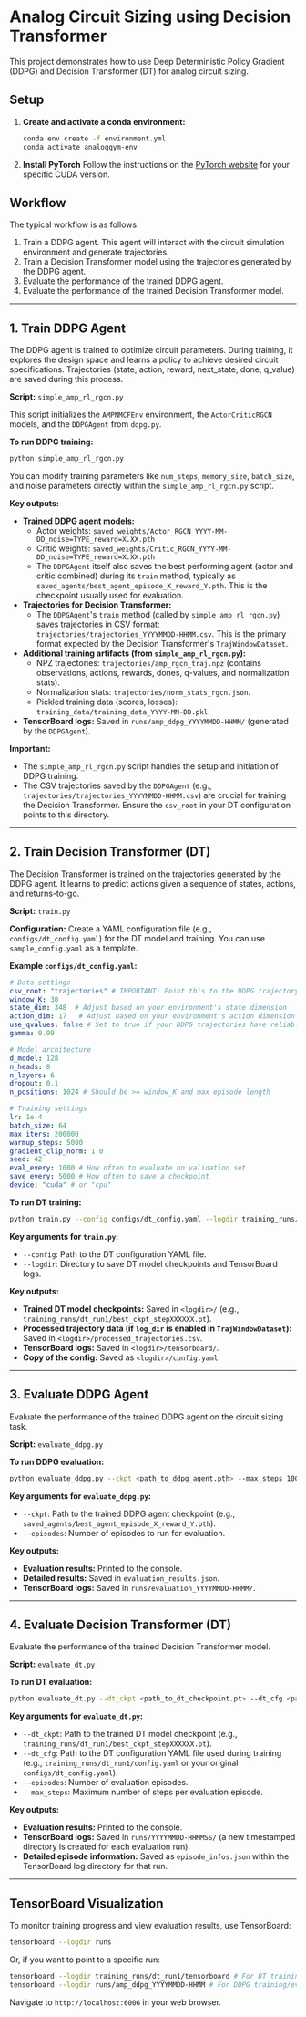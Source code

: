 # Analog Circuit Sizing using Decision Transformer

This project demonstrates how to use Deep Deterministic Policy Gradient (DDPG) and Decision Transformer (DT) for analog circuit sizing.

## Setup

1.  **Create and activate a conda environment:**
    ```bash
    conda env create -f environment.yml
    conda activate analoggym-env
    ```

2.  **Install PyTorch**
    Follow the instructions on the [PyTorch website](https://pytorch.org/get-started/locally/) for your specific CUDA version.

## Workflow

The typical workflow is as follows:

1.  Train a DDPG agent. This agent will interact with the circuit simulation environment and generate trajectories.
2.  Train a Decision Transformer model using the trajectories generated by the DDPG agent.
3.  Evaluate the performance of the trained DDPG agent.
4.  Evaluate the performance of the trained Decision Transformer model.

---

## 1. Train DDPG Agent

The DDPG agent is trained to optimize circuit parameters. During training, it explores the design space and learns a policy to achieve desired circuit specifications. Trajectories (state, action, reward, next_state, done, q_value) are saved during this process.

**Script:** `simple_amp_rl_rgcn.py`

This script initializes the `AMPNMCFEnv` environment, the `ActorCriticRGCN` models, and the `DDPGAgent` from `ddpg.py`.

**To run DDPG training:**

```bash
python simple_amp_rl_rgcn.py
```
You can modify training parameters like `num_steps`, `memory_size`, `batch_size`, and noise parameters directly within the `simple_amp_rl_rgcn.py` script.

**Key outputs:**

*   **Trained DDPG agent models:**
    *   Actor weights: `saved_weights/Actor_RGCN_YYYY-MM-DD_noise=TYPE_reward=X.XX.pth`
    *   Critic weights: `saved_weights/Critic_RGCN_YYYY-MM-DD_noise=TYPE_reward=X.XX.pth`
    *   The `DDPGAgent` itself also saves the best performing agent (actor and critic combined) during its `train` method, typically as `saved_agents/best_agent_episode_X_reward_Y.pth`. This is the checkpoint usually used for evaluation.
*   **Trajectories for Decision Transformer:**
    *   The `DDPGAgent`'s `train` method (called by `simple_amp_rl_rgcn.py`) saves trajectories in CSV format: `trajectories/trajectories_YYYYMMDD-HHMM.csv`. This is the primary format expected by the Decision Transformer's `TrajWindowDataset`.
*   **Additional training artifacts (from `simple_amp_rl_rgcn.py`):**
    *   NPZ trajectories: `trajectories/amp_rgcn_traj.npz` (contains observations, actions, rewards, dones, q-values, and normalization stats).
    *   Normalization stats: `trajectories/norm_stats_rgcn.json`.
    *   Pickled training data (scores, losses): `training_data/training_data_YYYY-MM-DD.pkl`.
*   **TensorBoard logs:** Saved in `runs/amp_ddpg_YYYYMMDD-HHMM/` (generated by the `DDPGAgent`).

**Important:**
*   The `simple_amp_rl_rgcn.py` script handles the setup and initiation of DDPG training.
*   The CSV trajectories saved by the `DDPGAgent` (e.g., `trajectories/trajectories_YYYYMMDD-HHMM.csv`) are crucial for training the Decision Transformer. Ensure the `csv_root` in your DT configuration points to this directory.

---

## 2. Train Decision Transformer (DT)

The Decision Transformer is trained on the trajectories generated by the DDPG agent. It learns to predict actions given a sequence of states, actions, and returns-to-go.

**Script:** `train.py`

**Configuration:**
Create a YAML configuration file (e.g., `configs/dt_config.yaml`) for the DT model and training. You can use `sample_config.yaml` as a template.

**Example `configs/dt_config.yaml`:**
```yaml
# Data settings
csv_root: "trajectories" # IMPORTANT: Point this to the DDPG trajectory output dir (e.g., "trajectories/")
window_K: 30
state_dim: 348  # Adjust based on your environment's state dimension
action_dim: 17   # Adjust based on your environment's action dimension
use_qvalues: false # Set to true if your DDPG trajectories have reliable q_values you want to use as returns
gamma: 0.99

# Model architecture
d_model: 128
n_heads: 8
n_layers: 6
dropout: 0.1
n_positions: 1024 # Should be >= window_K and max episode length

# Training settings
lr: 1e-4
batch_size: 64
max_iters: 200000
warmup_steps: 5000
gradient_clip_norm: 1.0
seed: 42
eval_every: 1000 # How often to evaluate on validation set
save_every: 5000 # How often to save a checkpoint
device: "cuda" # or "cpu"
```

**To run DT training:**

```bash
python train.py --config configs/dt_config.yaml --logdir training_runs/dt_run1
```

**Key arguments for `train.py`:**
*   `--config`: Path to the DT configuration YAML file.
*   `--logdir`: Directory to save DT model checkpoints and TensorBoard logs.

**Key outputs:**
*   **Trained DT model checkpoints:** Saved in `<logdir>/` (e.g., `training_runs/dt_run1/best_ckpt_stepXXXXXX.pt`).
*   **Processed trajectory data (if `log_dir` is enabled in `TrajWindowDataset`):** Saved in `<logdir>/processed_trajectories.csv`.
*   **TensorBoard logs:** Saved in `<logdir>/tensorboard/`.
*   **Copy of the config:** Saved as `<logdir>/config.yaml`.

---

## 3. Evaluate DDPG Agent

Evaluate the performance of the trained DDPG agent on the circuit sizing task.

**Script:** `evaluate_ddpg.py`

**To run DDPG evaluation:**

```bash
python evaluate_ddpg.py --ckpt <path_to_ddpg_agent.pth> --max_steps 100
```

**Key arguments for `evaluate_ddpg.py`:**
*   `--ckpt`: Path to the trained DDPG agent checkpoint (e.g., `saved_agents/best_agent_episode_X_reward_Y.pth`).
*   `--episodes`: Number of episodes to run for evaluation.

**Key outputs:**
*   **Evaluation results:** Printed to the console.
*   **Detailed results:** Saved in `evaluation_results.json`.
*   **TensorBoard logs:** Saved in `runs/evaluation_YYYYMMDD-HHMM/`.

---

## 4. Evaluate Decision Transformer (DT)

Evaluate the performance of the trained Decision Transformer model.

**Script:** `evaluate_dt.py`

**To run DT evaluation:**

```bash
python evaluate_dt.py --dt_ckpt <path_to_dt_checkpoint.pt> --dt_cfg <path_to_dt_config.yaml> --max_steps 100
```

**Key arguments for `evaluate_dt.py`:**
*   `--dt_ckpt`: Path to the trained DT model checkpoint (e.g., `training_runs/dt_run1/best_ckpt_stepXXXXXX.pt`).
*   `--dt_cfg`: Path to the DT configuration YAML file used during training (e.g., `training_runs/dt_run1/config.yaml` or your original `configs/dt_config.yaml`).
*   `--episodes`: Number of evaluation episodes.
*   `--max_steps`: Maximum number of steps per evaluation episode.

**Key outputs:**
*   **Evaluation results:** Printed to the console.
*   **TensorBoard logs:** Saved in `runs/YYYYMMDD-HHMMSS/` (a new timestamped directory is created for each evaluation run).
*   **Detailed episode information:** Saved as `episode_infos.json` within the TensorBoard log directory for that run.

---

## TensorBoard Visualization

To monitor training progress and view evaluation results, use TensorBoard:

```bash
tensorboard --logdir runs
```
Or, if you want to point to a specific run:
```bash
tensorboard --logdir training_runs/dt_run1/tensorboard # For DT training
tensorboard --logdir runs/amp_ddpg_YYYYMMDD-HHMM # For DDPG training/evaluation
```

Navigate to `http://localhost:6006` in your web browser.
